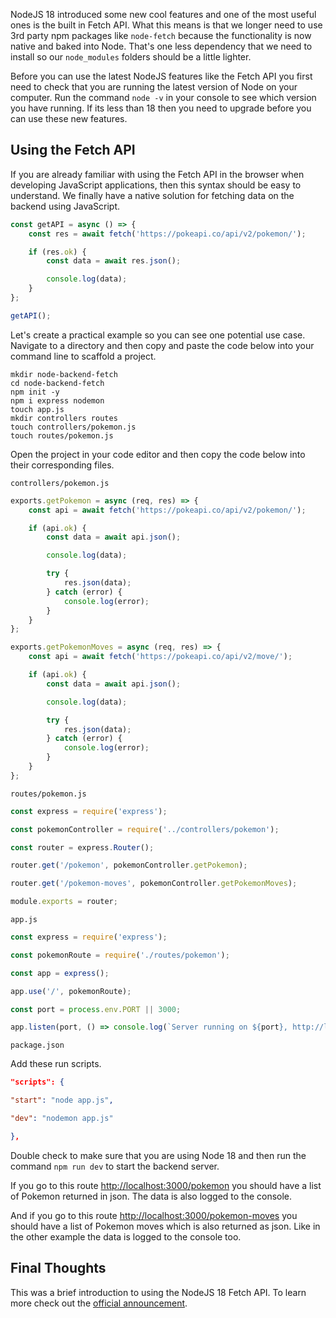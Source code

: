 NodeJS 18 introduced some new cool features and one of the most useful ones is the built in Fetch API. What this means is that we longer need to use 3rd party npm packages like `node-fetch` because the functionality is now native and baked into Node. That's one less dependency that we need to install so our `node_modules` folders should be a little lighter.

Before you can use the latest NodeJS features like the Fetch API you first need to check that you are running the latest version of Node on your computer. Run the command `node -v` in your console to see which version you have running. If its less than 18 then you need to upgrade before you can use these new features.

## Using the Fetch API

If you are already familiar with using the Fetch API in the browser when developing JavaScript applications, then this syntax should be easy to understand. We finally have a native solution for fetching data on the backend using JavaScript.

```javascript
const getAPI = async () => {
	const res = await fetch('https://pokeapi.co/api/v2/pokemon/');

	if (res.ok) {
		const data = await res.json();

		console.log(data);
	}
};

getAPI();
```

Let's create a practical example so you can see one potential use case. Navigate to a directory and then copy and paste the code below into your command line to scaffold a project.

```shell
mkdir node-backend-fetch
cd node-backend-fetch
npm init -y
npm i express nodemon
touch app.js
mkdir controllers routes
touch controllers/pokemon.js
touch routes/pokemon.js
```

Open the project in your code editor and then copy the code below into their corresponding files.

`controllers/pokemon.js`

```javascript
exports.getPokemon = async (req, res) => {
	const api = await fetch('https://pokeapi.co/api/v2/pokemon/');

	if (api.ok) {
		const data = await api.json();

		console.log(data);

		try {
			res.json(data);
		} catch (error) {
			console.log(error);
		}
	}
};

exports.getPokemonMoves = async (req, res) => {
	const api = await fetch('https://pokeapi.co/api/v2/move/');

	if (api.ok) {
		const data = await api.json();

		console.log(data);

		try {
			res.json(data);
		} catch (error) {
			console.log(error);
		}
	}
};
```

`routes/pokemon.js`

```javascript
const express = require('express');

const pokemonController = require('../controllers/pokemon');

const router = express.Router();

router.get('/pokemon', pokemonController.getPokemon);

router.get('/pokemon-moves', pokemonController.getPokemonMoves);

module.exports = router;
```

`app.js`

```javascript
const express = require('express');

const pokemonRoute = require('./routes/pokemon');

const app = express();

app.use('/', pokemonRoute);

const port = process.env.PORT || 3000;

app.listen(port, () => console.log(`Server running on ${port}, http://localhost:${port}`));
```

`package.json`

Add these run scripts.

```json
"scripts": {

"start": "node app.js",

"dev": "nodemon app.js"

},
```

Double check to make sure that you are using Node 18 and then run the command `npm run dev` to start the backend server.

If you go to this route [http://localhost:3000/pokemon](http://localhost:3000/pokemon) you should have a list of Pokemon returned in json. The data is also logged to the console.

And if you go to this route [http://localhost:3000/pokemon-moves](http://localhost:3000/pokemon-moves) you should have a list of Pokemon moves which is also returned as json. Like in the other example the data is logged to the console too.

## Final Thoughts

This was a brief introduction to using the NodeJS 18 Fetch API. To learn more check out the [official announcement](https://nodejs.org/en/blog/announcements/v18-release-announce/).
